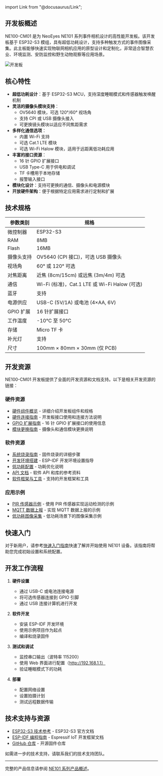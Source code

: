 import Link from "@docusaurus/Link";

## 开发板概述

NE100-CM01 是为 NeoEyes NE101 系列事件相机设计的高性能开发板。该开发板基于 ESP32-S3 模组，具有超低功耗设计，支持多种触发方式的事件图像采集。此主板能够快速实现物联网相机应用的原型设计和定制化，非常适合智慧农业、环境监测、安防监控和野生动物观察等应用场景。

![开发板](/img/Overview/NE101/PCBT.png)

## 核心特性

- **超低功耗设计**：基于 ESP32-S3 MCU，支持深度睡眠模式和传感器触发唤醒机制
- **灵活的摄像头模块支持**：
  - OV5640 模块，可选 120°/60° 视场角
  - 支持 CPI 或 USB 摄像头接入
  - 可更换镜头模块以适应不同焦距需求
- **多样化通信选项**：
  - 内置 Wi-Fi 支持
  - 可选 Cat.1 LTE 模块
  - 可选 Wi-Fi Halow 模块，适用于远距离低功耗应用
- **丰富的接口资源**：
  - 16 针 GPIO 扩展接口
  - USB Type-C 用于供电和调试
  - TF 卡槽用于本地存储
  - 报警输入接口
- **模块化设计**：支持可更换的通信、摄像头和电源模块
- **开放硬件架构**：便于根据特定应用需求进行定制和扩展

## 技术规格

| 参数类别 | 规格 |
|--------------------|---------------|
| 微控制器    | ESP32-S3      |
| RAM                | 8MB           |
| Flash              | 16MB          |
| 摄像头支持     | OV5640 (CPI 接口)，可选 USB 摄像头 |
| 视场角      | 60° 或 120° 可选 |
| 对焦距离     | 近焦 (8cm/15cm) 或远焦 (3m/4m) 可选 |
| 通信      | Wi-Fi (标准)，Cat.1 LTE 或 Wi-Fi Halow (可选) |
| 蓝牙          | 支持     |
| 电源供应       | USB-C (5V/1A) 或电池 (4×AA, 6V) |
| GPIO 扩展     | 16 针扩展接口 |
| 工作温度 | -10°C 至 50°C |
| 存储            | Micro TF 卡 |
| 补光灯         | 支持     |
| 尺寸         | 100mm × 80mm × 30mm (仅 PCB) |

## 开发资源

NE100-CM01 开发板提供了全面的开发资源和文档支持。以下是相关开发资源的链接：

### 硬件资源
- [硬件组件概览](./1-Hardware%20Guide/0-Components%20Overview.md) - 详细介绍开发板组件和规格
- [硬件连接指南](./1-Hardware%20Guide/1-Hardware%20Connection.md) - 开发板接口使用和连接方法说明
- [GPIO 扩展指南](./1-Hardware%20Guide/2-GPIO%20Expansion.md) - 16 针 GPIO 扩展接口的使用信息
- [模块更换指南](./1-Hardware%20Guide/3-Module%20Replacement.md) - 摄像头和通信模块更换说明

### 软件资源
- [系统烧录指南](./2-Software%20Guide/0-System%20Flashing.md) - 固件烧录的详细步骤
- [开发环境搭建](./2-Software%20Guide/1-Development%20Environment.md) - ESP-IDF 开发环境设置指导
- [低功耗配置](./2-Software%20Guide/2-Low%20Power%20Configuration.md) - 功耗优化说明
- [API 文档](./2-Software%20Guide/3-API%20Documentation.md) - 软件 API 和库的参考资料
- [软件框架与工具](./2-Software%20Guide/4-Software%20Frameworks%20and%20Tools.md) - 支持的开发框架和工具

### 应用示例
- [PIR 传感器示例](../3-Application%20Guide/0-PIR%20Example.md) - 使用 PIR 传感器实现运动检测的示例
- [MQTT 数据上报](../3-Application%20Guide/1-MQTT%20Example.md) - 实现 MQTT 数据上报的示例
- [低功耗图像采集](../3-Application%20Guide/2-Low%20Power%20Image%20Capture.md) - 低功耗场景下的图像采集示例

## 快速入门

对于新用户，请参考[快速入门指南](../1-Quick%20Start.md)快速了解并开始使用 NE101 设备。该指南将帮助您完成初始设置和系统配置。

## 开发工作流程

1. **硬件设置**
   - 通过 USB-C 或电池连接电源
   - 将可选传感器连接到 GPIO 引脚
   - 通过 USB 连接计算机进行开发

2. **软件开发**
   - 安装 ESP-IDF 开发环境
   - 使用示例项目作为起点
   - 编译和烧录固件

3. **测试和调试**
   - 监控串口输出（波特率 115200）
   - 使用 Web 界面进行配置（http://192.168.1.1）
   - 验证睡眠模式下的功耗

4. **部署**
   - 配置网络设置
   - 设置拍摄计划
   - 测试远程数据传输

## 技术支持与资源

- [ESP32-S3 技术参考](https://www.espressif.com/en/products/socs/esp32-s3) - ESP32-S3 官方文档
- [ESP-IDF 编程指南](https://docs.espressif.com/projects/esp-idf/en/latest/) - Espressif IoT 开发框架文档
- [GitHub 仓库](https://github.com/Milesight-IoT/ne100-firmware) - 开源固件仓库

如需进一步的技术支持，请联系我们的技术支持团队。

---

完整的产品信息请参阅 [NE101 系列产品概述](../0-Overview.md)。
